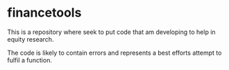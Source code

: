 # financetools 

This is a repository where seek to put code that am developing to help in equity research.

The code is likely to contain errors and represents a best efforts attempt to fulfil a function. 

